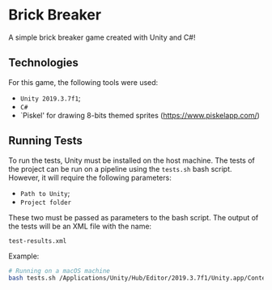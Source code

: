 # Brick Breaker

A simple brick breaker game created with Unity and C#!

## Technologies

For this game, the following tools were used:

- `Unity 2019.3.7f1`;
- `C#`
- `Piskel' for drawing 8-bits themed sprites (https://www.piskelapp.com/)

## Running Tests

To run the tests, Unity must be installed on the host machine. The tests of the project can be run on a pipeline 
using the `tests.sh` bash script. However, it will require the following parameters:

- `Path to Unity`;
- `Project folder`

These two must be passed as parameters to the bash script. The output of the tests will be an XML file with the name:

`test-results.xml`

Example:

```bash
# Running on a macOS machine
bash tests.sh /Applications/Unity/Hub/Editor/2019.3.7f1/Unity.app/Contents/MacOS/Unity ~/Documents/git/brick-breaker
```